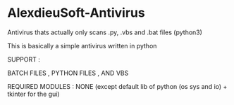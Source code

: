 # AlexdieuSoft-Antivirus
Antivirus thats actually only scans .py, .vbs and .bat files (python3)

This is basically a simple antivirus written in python

SUPPORT :

BATCH FILES , PYTHON FILES , AND VBS 

REQUIRED MODULES : NONE (except default lib of python (os sys and io) + tkinter for the gui)
